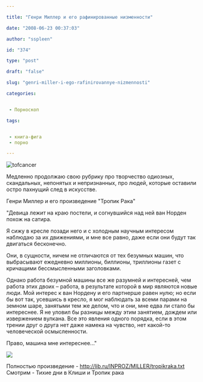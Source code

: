 ```yaml
---

title: "Генри Миллер и его рафинированные низменности"

date: "2008-06-23 00:37:03"

author: "sspleen"

id: "374"

type: "post"

draft: "false"

slug: "genri-miller-i-ego-rafinirovannye-nizmennosti"

categories:


 - Порноскоп

tags:


 - книга-фига
 - порно

---
```

![](/uploads/2012/05/tofcancer-654x1024.jpg "tofcancer")

  
Медленно продолжаю свою рубрику про творчество одиозных, скандальных, непонятых и непризнанных, про людей, которые оставили остро пахнущий след в искусстве.  
  
Генри Миллер и его произведение "Тропик Рака"  
  
"Девица лежит на краю постели, и согнувшийся над ней ван Норден похож на сатира.  
  
  
  
Я сижу в кресле позади него и с холодным научным интересом наблюдаю за их движениями, и мне все равно, даже если они будут так двигаться бесконечно.  
  
Они, в сущности, ничем не отличаются от тех безумных машин, что выбрасывают ежедневно миллионы, биллионы, триллионы газет с кричащими бессмысленными заголовками.  
  
Однако работа безумной машины все же разумней и интересней, чем работа этих двоих – работа, в результате которой в мир являются новые люди. Мой интерес к ван Нордену и его партнерше равен нулю; но если бы вот так, усевшись в кресло, я мог наблюдать за всеми парами на земном шаре, занятыми тем же делом, что и они, мне едва ли стало бы интереснее. Я не уловил бы разницы между этим занятием, дождем или извержением вулкана. Все это явления одного порядка, если в этом трении друг о друга нет даже намека на чувство, нет какой-то человеческой осмысленности.  
  
Право, машина мне интереснее..."  
  
[![](/uploads/2012/05/henrymiller1.jpg)](/2008/06/genri-miller-i-ego-rafinirovannye-nizmennosti/henrymiller1/)  
  
Полностью произведение - http://lib.ru/INPROZ/MILLER/tropikraka.txt  
Смотрим - Тихие дни в Клиши и Тропик рака